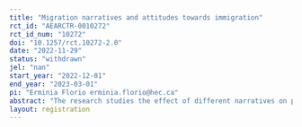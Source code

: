 ```yaml
---
title: "Migration narratives and attitudes towards immigration"
rct_id: "AEARCTR-0010272"
rct_id_num: "10272"
doi: "10.1257/rct.10272-2.0"
date: "2022-11-29"
status: "withdrawn"
jel: "nan"
start_year: "2022-12-01"
end_year: "2023-03-01"
pi: "Erminia Florio erminia.florio@hec.ca"
abstract: "The research studies the effect of different narratives on perceptions and policy preferences towards migration among high school students in Rome. How do different narratives shape attitudes towards migrants? Are students more affected by narratives about in-group members or narratives about out-group members? "
layout: registration
---
```


